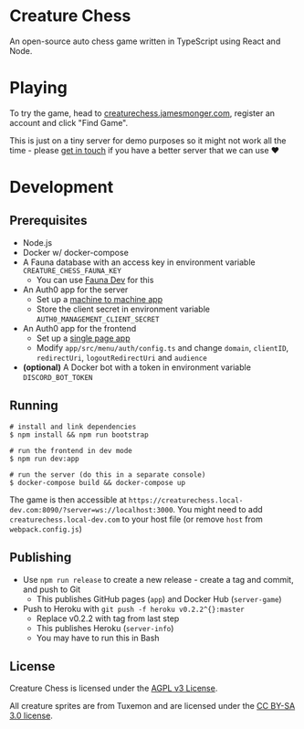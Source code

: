# Creature Chess

An open-source auto chess game written in TypeScript using React and Node.

# Playing

To try the game, head to [creaturechess.jamesmonger.com](https://creaturechess.jamesmonger.com), register an account and click "Find Game".

This is just on a tiny server for demo purposes so it might not work all the time - please [get in touch](mailto:jameskmonger@hotmail.co.uk) if you have a better server that we can use :heart:

# Development

## Prerequisites

- Node.js
- Docker w/ docker-compose
- A Fauna database with an access key in environment variable `CREATURE_CHESS_FAUNA_KEY`
  - You can use [Fauna Dev](https://docs.fauna.com/fauna/current/integrations/dev.html) for this
- An Auth0 app for the server
  - Set up a [machine to machine app](https://auth0.com/docs/applications/set-up-an-application/register-machine-to-machine-applications)
  - Store the client secret in environment variable `AUTH0_MANAGEMENT_CLIENT_SECRET`
- An Auth0 app for the frontend
  - Set up a [single page app](https://auth0.com/docs/applications/set-up-an-application/register-single-page-app)
  - Modify `app/src/menu/auth/config.ts` and change `domain`, `clientID`, `redirectUri`, `logoutRedirectUri` and `audience`
- **(optional)** A Docker bot with a token in environment variable `DISCORD_BOT_TOKEN`

## Running

```shell
# install and link dependencies
$ npm install && npm run bootstrap

# run the frontend in dev mode
$ npm run dev:app

# run the server (do this in a separate console)
$ docker-compose build && docker-compose up
```

The game is then accessible at `https://creaturechess.local-dev.com:8090/?server=ws://localhost:3000`. You might need to add `creaturechess.local-dev.com` to your host file (or remove `host` from `webpack.config.js`)

## Publishing

- Use `npm run release` to create a new release - create a tag and commit, and push to Git
  - This publishes GitHub pages (`app`) and Docker Hub (`server-game`)
- Push to Heroku with `git push -f heroku v0.2.2^{}:master`
  - Replace v0.2.2 with tag from last step
  - This publishes Heroku (`server-info`)
  - You may have to run this in Bash

## License

Creature Chess is licensed under the [AGPL v3 License](LICENSE).

All creature sprites are from Tuxemon and are licensed under the [CC BY-SA 3.0 license](https://creativecommons.org/licenses/by-sa/3.0/).
